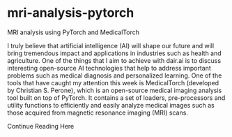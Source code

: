 # mri-analysis-pytorch
MRI analysis using PyTorch and MedicalTorch

I truly believe that artificial intelligence (AI) will shape our future and will bring tremendous impact and applications in industries such as health and agriculture. One of the things that I aim to achieve with dair.ai is to discuss interesting open-source AI technologies that help to address important problems such as medical diagnosis and personalized learning. One of the tools that have caught my attention this week is MedicalTorch (developed by Christian S. Perone), which is an open-source medical imaging analysis tool built on top of PyTorch. It contains a set of loaders, pre-processors and utility functions to efficiently and easily analyze medical images such as those acquired from magnetic resonance imaging (MRI) scans.

Continue Reading Here
